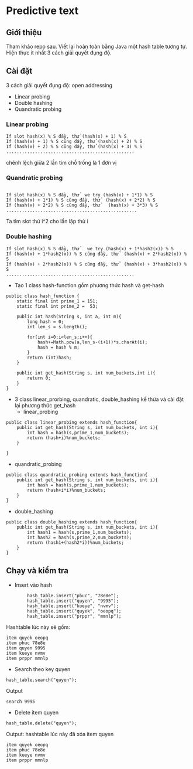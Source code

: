 # Predictive text
## Giới thiệu
Tham khảo repo sau.
Viết lại hoàn toàn bằng Java một hash table tương tự.
Hiện thực ít nhất 3 cách giải quyết đụng độ.

## Cài đặt
3 cách giải quyết đụng độ: open addressing
- Linear probing
- Double hashing
- Quandratic probing

### Linear probing
```
If slot hash(x) % S đầy, thử (hash(x) + 1) % S
If (hash(x) + 1) % S cũng đầy, thử (hash(x) + 2) % S
If (hash(x) + 2) % S cũng đầy, thử (hash(x) + 3) % S 
.................................................
```
chênh lệch giữa 2 lần tìm chỗ trống là 1 đơn vị

### Quandratic probing
```

If slot hash(x) % S đầy, thử  we try (hash(x) + 1*1) % S
If (hash(x) + 1*1) % S cũng đầy, thử  (hash(x) + 2*2) % S
If (hash(x) + 2*2) % S cũng đầy, thử   (hash(x) + 3*3) % S
..................................................
```
Ta tìm slot thứ i^2 cho lần lặp thử i

### Double hashing
```
If slot hash(x) % S đầy, thử   we try (hash(x) + 1*hash2(x)) % S
If (hash(x) + 1*hash2(x)) % S cũng đầy, thử  (hash(x) + 2*hash2(x)) % S
If (hash(x) + 2*hash2(x)) % S cũng đầy, thử  (hash(x) + 3*hash2(x)) % S
.................................................
```

- Tạo 1 class hash-function gồm phương thức hash và get-hash
```
public class hash_function {
    static final int prime_1 = 151;
    static final int prime_2 =  53;

    public int hash(String s, int a, int m){
        long hash = 0;
        int len_s = s.length();

        for(int i=0;i<len_s;i++){
            hash+=Math.pow(a,len_s-(i+1))*s.charAt(i);
            hash = hash % m;
        }
        return (int)hash;
    }

    public int get_hash(String s, int num_buckets,int i){
        return 0;
    }
}

```

- 3 class linear_prorbing, quandratic, double_hashing kế thừa và cài đặt lại phương thức get_hash
  - linear_probing
```
public class linear_probing extends hash_function{
    public int get_hash(String s, int num_buckets, int i){
        int hash = hash(s,prime_1,num_buckets);
        return (hash+i)%num_buckets;
    }

}
```

  - quandratic_probing
```
public class quandratic_probing extends hash_function{
    public int get_hash(String s, int num_buckets, int i){
        int hash = hash(s,prime_1,num_buckets);
        return (hash+i*i)%num_buckets;
    }
}
```

  - double_hashing
```
public class double_hashing extends hash_function{
    public int get_hash(String s, int num_buckets, int i){
        int hash1 = hash(s,prime_1,num_buckets);
        int hash2 = hash(s,prime_2,num_buckets);
        return (hash1+(hash2*i))%num_buckets;
    }
}
```

## Chạy và kiểm tra
- Insert vào hash
  
```
        hash_table.insert("phuc", "78e8e");
        hash_table.insert("quyen", "9995");
        hash_table.insert("kueye", "nvmv");
        hash_table.insert("quyek", "oeopq");
        hash_table.insert("prppr", "mmnlp");
```
Hashtable lúc này sẽ gồm:
```
item quyek oeopq
item phuc 78e8e
item quyen 9995
item kueye nvmv
item prppr mmnlp
```

- Search theo key quyen
```
hash_table.search("quyen");
```

Output
```
search 9995 
```
- Delete item quyen
```
hash_table.delete("quyen");
```
Output: hashtable lúc này đã xóa item quyen
```
item quyek oeopq
item phuc 78e8e
item kueye nvmv
item prppr mmnlp
```
